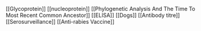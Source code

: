 [[Glycoprotein]]
[[nucleoprotein]]
[[Phylogenetic Analysis And The Time To Most Recent Common Ancestor]]
[[ELISA]]
[[Dogs]]
[[Antibody titre]]
[[Serosurveillance]]
[[Anti-rabies Vaccine]]
